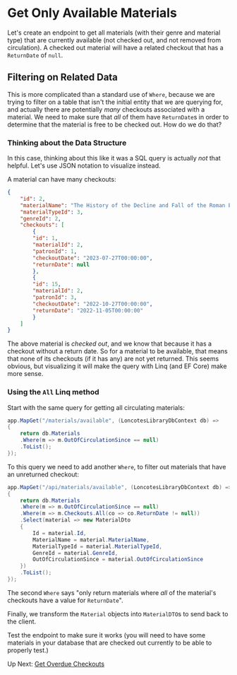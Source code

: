 # Get Only Available Materials
Let's create an endpoint to get all materials (with their genre and material type) that are currently available (not checked out, and not removed from circulation). A checked out material will have a related checkout that has a `ReturnDate` of `null`. 

## Filtering on Related Data
This is more complicated than a standard use of `Where`, because we are trying to filter on a table that isn't the initial entity that we are querying for, and actually there are potentially _many_ checkouts associated with a material. We need to make sure that _all_ of them have `ReturnDate`s in order to determine that the material is free to be checked out. How do we do that?

### Thinking about the Data Structure
In this case, thinking about this like it was a SQL query is actually _not_ that helpful. Let's use JSON notation to visualize instead. 

A material can have many checkouts:
``` json
{
    "id": 2,
    "materialName": "The History of the Decline and Fall of the Roman Empire",
    "materialTypeId": 3,
    "genreId": 2,
    "checkouts": [
        {
        "id": 1,
        "materialId": 2,
        "patronId": 1,
        "checkoutDate": "2023-07-27T00:00:00",
        "returnDate": null
        },
        {
        "id": 15,
        "materialId": 2,
        "patronId": 3,
        "checkoutDate": "2022-10-27T00:00:00",
        "returnDate": "2022-11-05T00:00:00"
        }
    ]
}
```
The above material is _checked out_, and we know that because it has a checkout without a return date. So for a material to be available, that means that none of its checkouts (if it has any) are not yet returned. This seems obvious, but visualizing it will make the query with Linq (and EF Core) make more sense. 

### Using the `All` Linq method
Start with the same query for getting all circulating materials:
``` csharp
app.MapGet("/materials/available", (LoncotesLibraryDbContext db) =>
{
    return db.Materials
    .Where(m => m.OutOfCirculationSince == null)
    .ToList();
});
```

To this query we need to add another `Where`, to filter out materials that have an unreturned checkout:
```csharp
app.MapGet("/api/materials/available", (LoncotesLibraryDbContext db) =>
{
    return db.Materials
    .Where(m => m.OutOfCirculationSince == null)
    .Where(m => m.Checkouts.All(co => co.ReturnDate != null))
    .Select(material => new MaterialDto
    {
        Id = material.Id,
        MaterialName = material.MaterialName,
        MaterialTypeId = material.MaterialTypeId,
        GenreId = material.GenreId,
        OutOfCirculationSince = material.OutOfCirculationSince
    })
    .ToList();
});
```
The second `Where` says "only return materials where _all_ of the material's checkouts have a value for `ReturnDate`".

Finally, we transform the `Material` objects into `MaterialDTO`s to send back to the client.

Test the endpoint to make sure it works (you will need to have some materials in your database that are checked out currently to be able to properly test.)



Up Next: [Get Overdue Checkouts](./loncontes-overdue-checkouts.md)